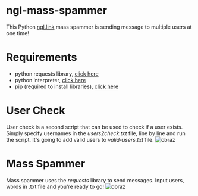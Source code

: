 # ngl-mass-spammer
This Python [ngl.link](https://ngl.link/) mass spammer is sending message to multiple users at one time! 
# Requirements
- python requests library, [click here](https://pypi.org/project/requests/)
- python interpreter, [click here](https://www.python.org/)
- pip (required to install libraries), [click here](https://pip.pypa.io/en/stable/installation/)
# User Check
User check is a second script that can be used to check if a user exists. Simply specify usernames in the *users2check.txt* file, line by line and run the script. It's going to add valid users to *valid-users.txt* file.
![obraz](https://github.com/user-attachments/assets/0432a6a2-4585-4c1c-8662-479aa4246bfc)
# Mass Spammer
Mass spammer uses the *requests* library to send messages. Input users, words in .txt file and you're ready to go! 
![obraz](https://github.com/user-attachments/assets/091ce643-d9e1-43d0-a7b6-018e35cdb840)

